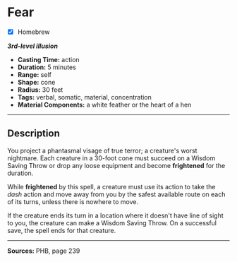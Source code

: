 # Fear
- [x] Homebrew

***3rd-level illusion***
- **Casting Time:** action
- **Duration:** 5 minutes
- **Range:** self
- **Shape:** cone
- **Radius:** 30 feet
- **Tags:** verbal, somatic, material, concentration
- **Material Components:** a white feather or the heart of a hen

---

## Description
You project a phantasmal visage of true terror; a creature's worst nightmare.
Each creature in a 30-foot cone must succeed on a Wisdom Saving Throw or drop any loose equipment and become **frightened** for the duration.

While **frightened** by this spell, a creature must use its action to take the *dash* action and move away from you by the safest available route on each of its turns, unless there is nowhere to move.

If the creature ends its turn in a location where it doesn't have line of sight to you, the creature can make a Wisdom Saving Throw.
On a successful save, the spell ends for that creature.

---

**Sources:** PHB, page 239
